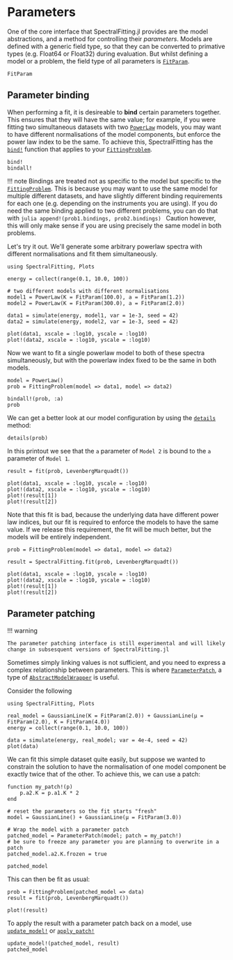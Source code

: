 # Parameters

One of the core interface that SpectralFitting.jl provides are the model
abstractions, and a method for controlling their _parameters_. Models are
defined with a generic field type, so that they can be converted to primative
types (e.g. Float64 or Float32) during evaluation. But whilst defining a model
or a problem, the field type of all parameters is [`FitParam`](@ref).

```@docs 
FitParam
```

## Parameter binding

When performing a fit, it is desireable to **bind** certain parameters together. This ensures that they will have the same value; for example, if you were fitting two simultaneous datasets with two [`PowerLaw`](@ref) models, you may want to have different normalisations of the model components, but enforce the power law index to be the same. To achieve this, SpectralFitting has the [`bind!`](@ref) function that applies to your [`FittingProblem`](@ref).

```@docs
bind!
bindall!
```

!!! note
    Bindings are treated not as specific to the model but specific to the [`FittingProblem`](@ref). This is because you may want to use the same model for multiple different datasets, and have slightly different binding requirements for each one (e.g. depending on the instruments you are using). If you do need the same binding applied to two different problems, you can do that with
    ```julia
    append!(prob1.bindings, prob2.bindings)
    ```
    Caution however, this will only make sense if you are using precisely the same model in both problems.


Let's try it out. We'll generate some arbitrary powerlaw spectra with different normalisations and fit them simultaneously.
```@example bind
using SpectralFitting, Plots

energy = collect(range(0.1, 10.0, 100))

# two different models with different normalisations
model1 = PowerLaw(K = FitParam(100.0), a = FitParam(1.2))
model2 = PowerLaw(K = FitParam(300.0), a = FitParam(2.0))

data1 = simulate(energy, model1, var = 1e-3, seed = 42)
data2 = simulate(energy, model2, var = 1e-3, seed = 42)

plot(data1, xscale = :log10, yscale = :log10)
plot!(data2, xscale = :log10, yscale = :log10)
```

Now we want to fit a single powerlaw model to both of these spectra simultaneously, but with the powerlaw index fixed to be the same in both models.
```@example bind
model = PowerLaw()
prob = FittingProblem(model => data1, model => data2)

bindall!(prob, :a)
prob
```

We can get a better look at our model configuration by using the [`details`](@ref) method:
```@example bind
details(prob)
```

In this printout we see that the `a` parameter of `Model 2` is bound to the `a` parameter of `Model 1`.

```@example bind
result = fit(prob, LevenbergMarquadt())

plot(data1, xscale = :log10, yscale = :log10)
plot!(data2, xscale = :log10, yscale = :log10)
plot!(result[1])
plot!(result[2])
```

Note that this fit is bad, because the underlying data have different power law indices, but our fit is required to enforce the models to have the same value. If we release this requirement, the fit will be much better, but the models will be entirely independent.

```@example bind
prob = FittingProblem(model => data1, model => data2)

result = SpectralFitting.fit(prob, LevenbergMarquadt())

plot(data1, xscale = :log10, yscale = :log10)
plot!(data2, xscale = :log10, yscale = :log10)
plot!(result[1])
plot!(result[2])
```

## Parameter patching

!!! warning

    The parameter patching interface is still experimental and will likely change in subsesquent versions of SpectralFitting.jl

Sometimes simply linking values is not sufficient, and you need to express a complex relationship between parameters. This is where [`ParameterPatch`](@ref), a type of [`AbstractModelWrapper`](@ref) is useful.

Consider the following

```@example bind
using SpectralFitting, Plots

real_model = GaussianLine(K = FitParam(2.0)) + GaussianLine(μ = FitParam(2.0), K = FitParam(4.0))
energy = collect(range(0.1, 10.0, 100))

data = simulate(energy, real_model; var = 4e-4, seed = 42)
plot(data)
```

We can fit this simple dataset quite easily, but suppose we wanted to constrain the solution to have the normalisation of one model component be exactly twice that of the other. To achieve this, we can use a patch:

```@example bind
function my_patch!(p)
    p.a2.K = p.a1.K * 2
end

# reset the parameters so the fit starts "fresh"
model = GaussianLine() + GaussianLine(μ = FitParam(3.0))

# Wrap the model with a parameter patch
patched_model = ParameterPatch(model; patch = my_patch!)
# be sure to freeze any parameter you are planning to overwrite in a patch
patched_model.a2.K.frozen = true

patched_model
```

This can then be fit as usual:

```@example bind
prob = FittingProblem(patched_model => data)
result = fit(prob, LevenbergMarquadt())

plot!(result)
```

To apply the result with a parameter patch back on a model, use [`update_model!`](@ref) or [`apply_patch!`](@ref)

```@example bind
update_model!(patched_model, result)
patched_model
```
